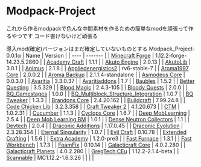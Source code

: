 # Modpack-Project
これから作るmodpackで色んな中間素材を作るための簡単なmodを頑張って作るやつです
コード書けないけど頑張る

導入mod(確定)バージョンはまだ確定していないものとする
Modpack_Project-0.0.1α
| Name | Version |
| ---- | ------- |
| [Minecraft Forge](https://files.minecraftforge.net/net/minecraftforge/forge/index_1.12.2.html) | 1.12.2-forge-14.23.5.2860 |
| [Academy Craft](https://www.curseforge.com/minecraft/mc-mods/academycraft) | 1.1.1 |
| [Akuto Engine](https://www.curseforge.com/minecraft/mc-mods/akuto-engine) | 2.0.13 |
| [AkutoLib](https://www.curseforge.com/minecraft/mc-mods/akutolib) | 3.0.1 |
| [Animus](https://www.curseforge.com/minecraft/mc-mods/animus) | 2.1.8 |
| [Appliedenergistics2](https://www.curseforge.com/minecraft/mc-mods/applied-energistics-2) | rv6-stable-7 |
| [Aroma1997 Core](https://www.curseforge.com/minecraft/mc-mods/aroma1997core) | 2.0.0.2 |
| [Aroma Backup](https://www.curseforge.com/minecraft/mc-mods/aromabackup) | 2.1.1.4-standalone |
| [Asmodeus Core](https://www.curseforge.com/minecraft/mc-mods/asmodeuscore) | 0.0.3.0 |
| [Avaritia](https://www.curseforge.com/minecraft/mc-mods/avaritia-1-10) | 3.3.0.37 |
| [Avaritiaddons](https://www.curseforge.com/minecraft/mc-mods/avaritiaddons) | 1.7 |
| [Baubles](https://www.curseforge.com/minecraft/mc-mods/baubles) | 1.5.2 |
| [Better Questing](https://www.curseforge.com/minecraft/mc-mods/better-questing) | 3.5.329 |
| [Blood Magic](https://www.curseforge.com/minecraft/mc-mods/blood-magic) | 2.4.3-105 |
| [Bloody Quests](https://www.curseforge.com/minecraft/mc-mods/bloodyquests) | 2.0.0 |
| [BQ_Gamestages](https://www.curseforge.com/minecraft/mc-mods/better-questing-gamestages-expansion) | 1.0.0 |
| [BQ_Multiblock_Structure_Integration](https://www.curseforge.com/minecraft/mc-mods/bq-multiblock-structure-integration/files) | 1.0.7 |
| [BQ Tweaker](https://www.curseforge.com/minecraft/mc-mods/bqtweaker) | 1.3.3 |
| [Brandons Core](https://www.curseforge.com/minecraft/mc-mods/brandons-core) | 2.4.20.162 |
| [Buildcraft](https://www.curseforge.com/minecraft/mc-mods/buildcraft) | 7.99.24.8 |
| [Code Chicken Lib](https://www.curseforge.com/minecraft/mc-mods/codechicken-lib-1-8) | 3.2.3.358 |
| [Craft Tweaker 2](https://www.curseforge.com/minecraft/mc-mods/crafttweaker) | 4.1.20.673 |
| [CTM](https://www.curseforge.com/minecraft/mc-mods/ctm) | 1.0.2.31 |
| [Cucumber](https://www.curseforge.com/minecraft/mc-mods/cucumber) | 1.1.3 |
| [Cyclops Core](https://www.curseforge.com/minecraft/mc-mods/cyclops-core) | 1.6.7 |
| [Deep MobLearning](https://www.curseforge.com/minecraft/mc-mods/deep-mob-learning) | 2.5.4 |
| [Deep Mob Learning BM](https://www.curseforge.com/minecraft/mc-mods/deep-mob-learning-blood-magic-addon) | 1.0.1 |
| [Dense Neutron Collectors](https://www.curseforge.com/minecraft/mc-mods/dense-neutron-collectors) | 1.1 |
| [Devtech](https://www.curseforge.com/minecraft/mc-mods/devtech) | 2.0.4 |
| [Draconic Additions](https://www.curseforge.com/minecraft/mc-mods/draconicadditions) | 1.17.0.45 |
| [Draconic Evolution](https://www.curseforge.com/minecraft/mc-mods/draconic-evolution) | 2.3.28.354 |
| [Eternal Singularity](https://www.curseforge.com/minecraft/mc-mods/eternal-singularity) | 1.0.7 |
| [Evil Craft](https://www.curseforge.com/minecraft/mc-mods/evilcraft) | 0.10.78 |
| [Extended Crafting](https://www.curseforge.com/minecraft/mc-mods/extended-crafting) | 1.5.6 |
| [Extra Academy](https://www.curseforge.com/minecraft/mc-mods/extraacademy) | 1.2.0-pre3 |
| [Fast Furnace](https://www.curseforge.com/minecraft/mc-mods/fastfurnace) | 1.3.1 |
| [Fast Workbench](https://www.curseforge.com/minecraft/mc-mods/fastworkbench) | 1.7.3 |
| [FoamFix](https://www.curseforge.com/minecraft/mc-mods/foamfix-optimization-mod) | 0.10.14 |
| [Galacticraft Core](https://micdoodle8.com/mods/galacticraft/downloads) | 4.0.2.280 |
| [Galacticraft Planets](https://micdoodle8.com/mods/galacticraft/downloads) | 4.0.2.280 |
| [GregTech:CEu](https://www.curseforge.com/minecraft/mc-mods/gregtech-ce-unofficial) | 1.12.2-2.1.4-beta |
| [Scannable]() | MC1.12.2-1.6.3.26 |
| []() |  |
